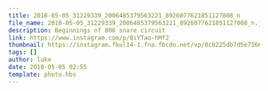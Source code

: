 ```yaml
---
title: 2018-05-05_31229339_2006485379563221_8926077621851127808_n
file_name: 2018-05-05_31229339_2006485379563221_8926077621851127808_n.jpg
description: Beginnings of 808 snare circuit
link: https://www.instagram.com/p/BiYTao-hMf2
thumbnail: https://instagram.fkul14-1.fna.fbcdn.net/vp/8c8225db7d5e73667477ac16ce5e5b0a/5BF36FE5/t51.2885-15/sh0.08/e35/s640x640/31229339_2006485379563221_8926077621851127808_n.jpg?ig_cache_key=MTc3MjI1MTg0Njk1ODk1ODU4Mg%3D%3D.2
tags: []
author: luke
date: 2018-05-05 02:55
template: photo.hbs
---
```

